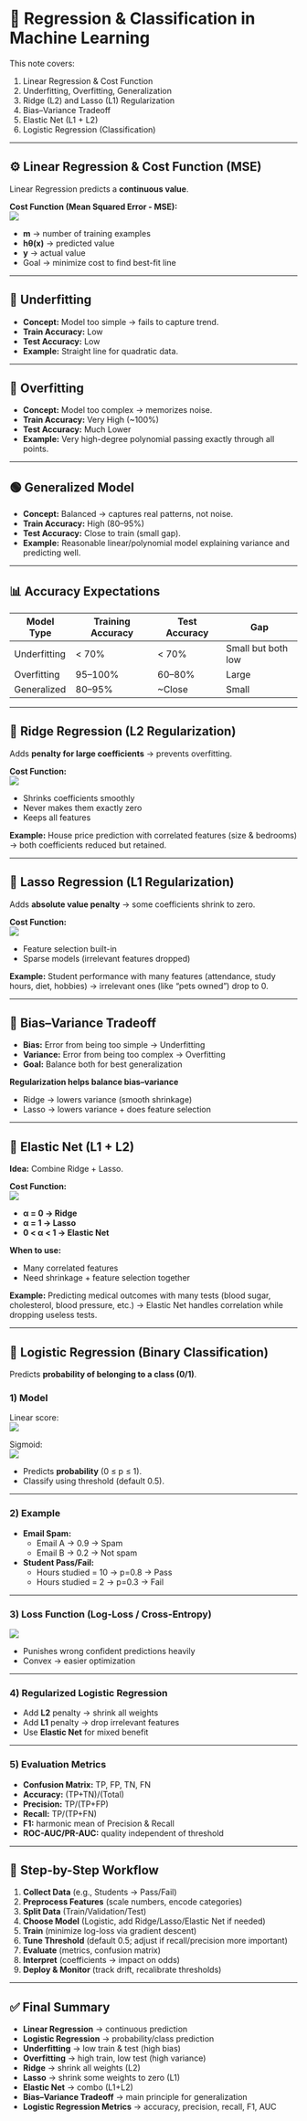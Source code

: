 # 📘 Regression & Classification in Machine Learning

This note covers:
1. Linear Regression & Cost Function  
2. Underfitting, Overfitting, Generalization  
3. Ridge (L2) and Lasso (L1) Regularization  
4. Bias–Variance Tradeoff  
5. Elastic Net (L1 + L2)  
6. Logistic Regression (Classification)  

---

## ⚙️ Linear Regression & Cost Function (MSE)

Linear Regression predicts a **continuous value**.  

**Cost Function (Mean Squared Error - MSE):**  
<img src="https://latex.codecogs.com/png.latex?J(\theta)%20=%20\frac{1}{2m}%20\sum_{i=1}^{m}%20\big(%20h_\theta(x^{(i)})%20-%20y^{(i)}%20\big)^2" />

- **m** → number of training examples  
- **hθ(x)** → predicted value  
- **y** → actual value  
- Goal → minimize cost to find best-fit line  

---

## 🔴 Underfitting
- **Concept:** Model too simple → fails to capture trend.  
- **Train Accuracy:** Low  
- **Test Accuracy:** Low  
- **Example:** Straight line for quadratic data.  

---

## 🔵 Overfitting
- **Concept:** Model too complex → memorizes noise.  
- **Train Accuracy:** Very High (~100%)  
- **Test Accuracy:** Much Lower  
- **Example:** Very high-degree polynomial passing exactly through all points.  

---

## 🟢 Generalized Model
- **Concept:** Balanced → captures real patterns, not noise.  
- **Train Accuracy:** High (80–95%)  
- **Test Accuracy:** Close to train (small gap).  
- **Example:** Reasonable linear/polynomial model explaining variance and predicting well.  

---

## 📊 Accuracy Expectations

| Model Type    | Training Accuracy | Test Accuracy | Gap |
|---------------|------------------|---------------|-----|
| Underfitting  | < 70%            | < 70%         | Small but both low |
| Overfitting   | 95–100%          | 60–80%        | Large |
| Generalized   | 80–95%           | ~Close        | Small |

---

## 📘 Ridge Regression (L2 Regularization)

Adds **penalty for large coefficients** → prevents overfitting.  

**Cost Function:**  
<img src="https://latex.codecogs.com/png.latex?J(\theta)%20=%20\frac{1}{2m}%20\sum_{i=1}^{m}%20\big(h_\theta(x^{(i)})-y^{(i)}\big)^2%20+%20\lambda%20\sum_{j=1}^{n}\theta_j^2" />

- Shrinks coefficients smoothly  
- Never makes them exactly zero  
- Keeps all features  

**Example:** House price prediction with correlated features (size & bedrooms) → both coefficients reduced but retained.  

---

## 📘 Lasso Regression (L1 Regularization)

Adds **absolute value penalty** → some coefficients shrink to zero.  

**Cost Function:**  
<img src="https://latex.codecogs.com/png.latex?J(\theta)%20=%20\frac{1}{2m}%20\sum_{i=1}^{m}%20\big(h_\theta(x^{(i)})-y^{(i)}\big)^2%20+%20\lambda%20\sum_{j=1}^{n}\lvert\theta_j\rvert" />

- Feature selection built-in  
- Sparse models (irrelevant features dropped)  

**Example:** Student performance with many features (attendance, study hours, diet, hobbies) → irrelevant ones (like “pets owned”) drop to 0.  

---

## 📘 Bias–Variance Tradeoff

- **Bias:** Error from being too simple → Underfitting  
- **Variance:** Error from being too complex → Overfitting  
- **Goal:** Balance both for best generalization  

**Regularization helps balance bias–variance**  
- Ridge → lowers variance (smooth shrinkage)  
- Lasso → lowers variance + does feature selection  

---

## 🧶 Elastic Net (L1 + L2)

**Idea:** Combine Ridge + Lasso.  

**Cost Function:**  
<img src="https://latex.codecogs.com/png.latex?J(\theta)=\frac{1}{2m}\sum_{i=1}^{m}(h_{\theta}(x^{(i)})-y^{(i)})^{2}+\lambda\!\left[\frac{1-\alpha}{2}\sum_{j=1}^{n}\theta_{j}^{2}+\alpha\sum_{j=1}^{n}\lvert\theta_{j}\rvert\right]" />

- **α = 0 → Ridge**  
- **α = 1 → Lasso**  
- **0 < α < 1 → Elastic Net**  

**When to use:**  
- Many correlated features  
- Need shrinkage + feature selection together  

**Example:** Predicting medical outcomes with many tests (blood sugar, cholesterol, blood pressure, etc.) → Elastic Net handles correlation while dropping useless tests.  

---

## 🧭 Logistic Regression (Binary Classification)

Predicts **probability of belonging to a class (0/1)**.  

### 1) Model  
Linear score:  
<img src="https://latex.codecogs.com/png.latex?z=\theta^{\top}x" />

Sigmoid:  
<img src="https://latex.codecogs.com/png.latex?\hat{p}=\sigma(z)=\frac{1}{1+e^{-z}}" />

- Predicts **probability** (0 ≤ p ≤ 1).  
- Classify using threshold (default 0.5).  

---

### 2) Example
- **Email Spam:**  
  - Email A → 0.9 → Spam  
  - Email B → 0.2 → Not spam  
- **Student Pass/Fail:**  
  - Hours studied = 10 → p=0.8 → Pass  
  - Hours studied = 2 → p=0.3 → Fail  

---

### 3) Loss Function (Log-Loss / Cross-Entropy)  
<img src="https://latex.codecogs.com/png.latex?J(\theta)=-\frac{1}{m}\sum_{i=1}^{m}\big[y^{(i)}\log\hat{p}^{(i)}+(1-y^{(i)})\log(1-\hat{p}^{(i)})\big]" />

- Punishes wrong confident predictions heavily  
- Convex → easier optimization  

---

### 4) Regularized Logistic Regression
- Add **L2** penalty → shrink all weights  
- Add **L1** penalty → drop irrelevant features  
- Use **Elastic Net** for mixed benefit  

---

### 5) Evaluation Metrics
- **Confusion Matrix:** TP, FP, TN, FN  
- **Accuracy:** (TP+TN)/(Total)  
- **Precision:** TP/(TP+FP)  
- **Recall:** TP/(TP+FN)  
- **F1:** harmonic mean of Precision & Recall  
- **ROC-AUC/PR-AUC:** quality independent of threshold  

---

## 🧰 Step-by-Step Workflow

1. **Collect Data** (e.g., Students → Pass/Fail)  
2. **Preprocess Features** (scale numbers, encode categories)  
3. **Split Data** (Train/Validation/Test)  
4. **Choose Model** (Logistic, add Ridge/Lasso/Elastic Net if needed)  
5. **Train** (minimize log-loss via gradient descent)  
6. **Tune Threshold** (default 0.5; adjust if recall/precision more important)  
7. **Evaluate** (metrics, confusion matrix)  
8. **Interpret** (coefficients → impact on odds)  
9. **Deploy & Monitor** (track drift, recalibrate thresholds)  

---

## ✅ Final Summary

- **Linear Regression** → continuous prediction  
- **Logistic Regression** → probability/class prediction  
- **Underfitting** → low train & test (high bias)  
- **Overfitting** → high train, low test (high variance)  
- **Ridge** → shrink all weights (L2)  
- **Lasso** → shrink some weights to zero (L1)  
- **Elastic Net** → combo (L1+L2)  
- **Bias–Variance Tradeoff** → main principle for generalization  
- **Logistic Regression Metrics** → accuracy, precision, recall, F1, AUC  

